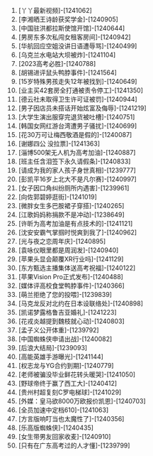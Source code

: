 
1. [丫丫最新视频]-[1241062]
1. [李湘晒王诗龄获奖学金]-[1240905]
1. [中国驻洪都拉斯使馆开馆]-[1240644]
1. [男房东多次私闯女租客房间]-[1240942]
1. [华航回应空姐没讲日语遭辱骂]-[1240499]
1. [乌克兰水电站大坝被炸]-[1241104]
1. [2023高考必胜]-[1240788]
1. [胡锡进评鼠头鸭脖事件]-[1241564]
1. [15岁特殊男孩走失12年被找到]-[1240649]
1. [业主买42套房全打通被责令停工]-[1241350]
1. [德云社未取得卫生许可证被罚]-[1240944]
1. [男子因店员未搭话开始炫富及侮辱]-[1241219]
1. [大学生演出服穿完退货被吐槽]-[1240751]
1. [韩国女网红游台湾遭男子骚扰]-[1240699]
1. [花30万可让梅西敬酒是假的]-[1240087]
1. [谢娜四公 没拉票]-[1241363]
1. [淄博500架无人机为高考加油]-[1240887]
1. [班主任含泪签下永久请假条]-[1240833]
1. [请成为我的家人孩子身世真相]-[1239777]
1. [彭凯平16岁上北大不是凡尔赛]-[1240997]
1. [女子因口角纠纷厕所内遇害]-[1239961]
1. [向佐郭碧婷逛街]-[1241019]
1. [微胖女生多巴胺裙子穿搭]-[1240265]
1. [江歌妈妈称捐款不是冲动]-[1238649]
1. [许昕为高考加油是有点技术的]-[1241121]
1. [沈安安霸气掌掴时悦爽到我了]-[1240962]
1. [光与夜之恋周年庆]-[1240895]
1. [袁咏仪眼里都是周润发]-[1240940]
1. [苹果头显会颠覆XR行业吗]-[1241129]
1. [东方甄选主播集体送高考祝福]-[1240122]
1. [苹果Vision Pro正式发布]-[1240488]
1. [媒体评高校食堂鸭脖事件]-[1240366]
1. [萌兰拒绝了您的投喂]-[1239839]
1. [马克龙反对北约在日本设联络处]-[1240898]
1. [凯诺梦露格鲁吉亚婚礼]-[1241223]
1. [花戎炎越提到魏枝就心动]-[1240803]
1. [孟子义公开体重]-[1239792]
1. [中国蜘蛛侠申请出战]-[1240082]
1. [后浪大结局]-[1239093]
1. [高能英雄手游曝光]-[1241144]
1. [权志龙与YG合约到期]-[1240779]
1. [老师被骗没毕业鲜花转头暖哭]-[1241050]
1. [野球帝终于赢了西工大]-[1240412]
1. [贵州村超复刻C罗电梯球]-[1241029]
1. [外媒：皇马欲8000万欧报价凯恩]-[1240703]
1. [全员加速中定档610]-[1241063]
1. [方言版响叮当也太魔性了]-[1240356]
1. [乐高版蜘蛛侠]-[1240435]
1. [女生带男友回家收麦]-[1240910]
1. [只有在广东高考过的人才懂]-[1239799]